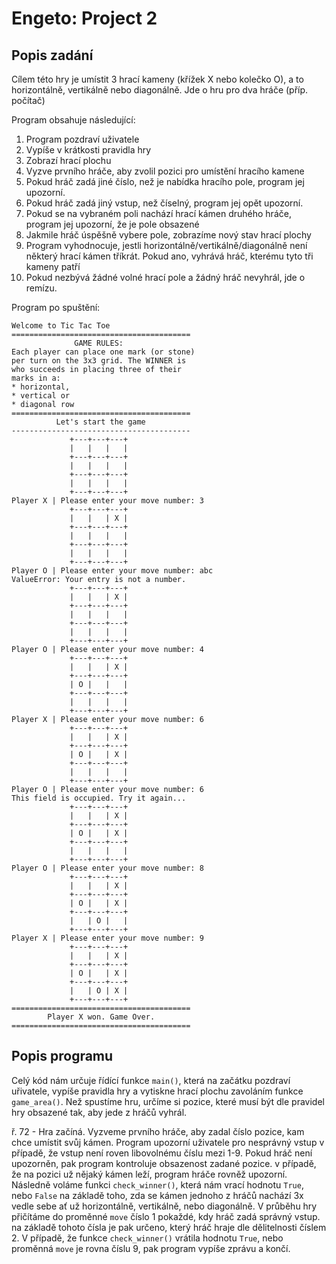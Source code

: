Engeto: Project 2
===

Popis zadání
---
Cílem této hry je umístit 3 hrací kameny (křížek X nebo kolečko O), a to horizontálně, vertikálně nebo diagonálně. Jde o hru pro dva hráče (příp. počítač)

Program obsahuje následující:
1.  Program pozdraví uživatele
2.  Vypíše v krátkosti pravidla hry
3.  Zobrazí hrací plochu
4.  Vyzve prvního hráče, aby zvolil pozici pro umístění hracího kamene
5.  Pokud hráč zadá jiné číslo, než je nabídka hracího pole, program jej upozorní.
6.  Pokud hráč zadá jiný vstup, než číselný, program jej opět upozorní.
7.  Pokud se na vybraném poli nachází hrací kámen druhého hráče, program jej upozorní, že je pole obsazené
8.  Jakmile hráč úspěšně vybere pole, zobrazíme nový stav hrací plochy
9.  Program vyhodnocuje, jestli horizontálně/vertikálně/diagonálně není některý hrací kámen tříkrát. Pokud ano, vyhrává hráč, kterému tyto tři kameny patří
10. Pokud nezbývá žádné volné hrací pole a žádný hráč nevyhrál, jde o remízu.

Program po spuštění:

```
Welcome to Tic Tac Toe
========================================
              GAME RULES:               
Each player can place one mark (or stone)
per turn on the 3x3 grid. The WINNER is
who succeeds in placing three of their
marks in a:
* horizontal,
* vertical or
* diagonal row
========================================
          Let's start the game          
----------------------------------------
             +---+---+---+              
             |   |   |   |              
             +---+---+---+              
             |   |   |   |              
             +---+---+---+              
             |   |   |   |              
             +---+---+---+              
Player X | Please enter your move number: 3
             +---+---+---+              
             |   |   | X |              
             +---+---+---+              
             |   |   |   |              
             +---+---+---+              
             |   |   |   |              
             +---+---+---+              
Player O | Please enter your move number: abc
ValueError: Your entry is not a number.
             +---+---+---+              
             |   |   | X |              
             +---+---+---+              
             |   |   |   |              
             +---+---+---+              
             |   |   |   |              
             +---+---+---+              
Player O | Please enter your move number: 4
             +---+---+---+              
             |   |   | X |              
             +---+---+---+              
             | O |   |   |              
             +---+---+---+              
             |   |   |   |              
             +---+---+---+              
Player X | Please enter your move number: 6
             +---+---+---+              
             |   |   | X |              
             +---+---+---+              
             | O |   | X |              
             +---+---+---+              
             |   |   |   |              
             +---+---+---+              
Player O | Please enter your move number: 6
This field is occupied. Try it again...
             +---+---+---+              
             |   |   | X |              
             +---+---+---+              
             | O |   | X |              
             +---+---+---+              
             |   |   |   |              
             +---+---+---+              
Player O | Please enter your move number: 8
             +---+---+---+              
             |   |   | X |              
             +---+---+---+              
             | O |   | X |              
             +---+---+---+              
             |   | O |   |              
             +---+---+---+              
Player X | Please enter your move number: 9
             +---+---+---+              
             |   |   | X |              
             +---+---+---+              
             | O |   | X |              
             +---+---+---+              
             |   | O | X |              
             +---+---+---+              
========================================
        Player X won. Game Over.        
========================================
```

Popis programu
---

Celý kód nám určuje řídící funkce ```main()```, která na začátku pozdraví uřivatele, vypíše pravidla hry a vytiskne hrací plochu zavoláním funkce ```game_area()```. Než spustíme hru, určíme si pozice, které musí být dle pravidel hry obsazené tak, aby jede z hráčů vyhrál.

ř. 72 - Hra začíná.
Vyzveme prvního hráče, aby zadal číslo pozice, kam chce umístit svůj kámen. Program upozorní uživatele pro nesprávný vstup v případě, že vstup není roven libovolnému číslu mezi 1-9. Pokud hráč není upozorněn, pak program kontroluje obsazenost zadané pozice. v případě, že na pozici už nějaký kámen leží, program hráče rovněž upozorní.
Následně voláme funkci ```check_winner()```, která nám vrací hodnotu ```True```, nebo ```False``` na základě toho, zda se kámen jednoho z hráčů nachází 3x vedle sebe ať už horizontálně, vertikálně, nebo diagonálně. V průběhu hry přičítáme do proměnné ```move``` číslo 1 pokaždé, kdy hráč zadá správný vstup. na základě tohoto čísla je pak určeno, který hráč hraje dle dělitelnosti číslem 2.
V případě, že funkce ```check_winner()``` vrátila hodnotu ```True```, nebo proměnná ```move``` je rovna číslu 9, pak program vypíše zprávu a končí.
